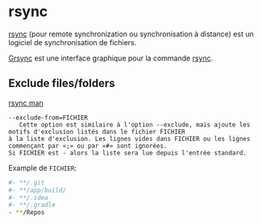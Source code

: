 # rsync

[rsync](https://doc.ubuntu-fr.org/rsync) (pour remote synchronization ou synchronisation à distance) est un logiciel de synchronisation de fichiers.

[Grsync](http://doc.ubuntu-fr.org/grsync) est une interface graphique pour la commande [rsync](https://doc.ubuntu-fr.org/rsync).

## Exclude files/folders

[rsync man](http://www.delafond.org/traducmanfr/man/man1/rsync.1.html)

```console
--exclude-from=FICHIER
   Cette option est similaire à l'option --exclude, mais ajoute les motifs d'exclusion listés dans le fichier FICHIER
à la liste d'exclusion. Les lignes vides dans FICHIER ou les lignes commençant par «;» ou par «#» sont ignorées.
Si FICHIER est - alors la liste sera lue depuis l'entrée standard.
```

Example de `FICHIER`:

```sh
#- **/.git
#- **/app/build/
#- **/.idea
#- **/.gradle
- **/Repos
```
